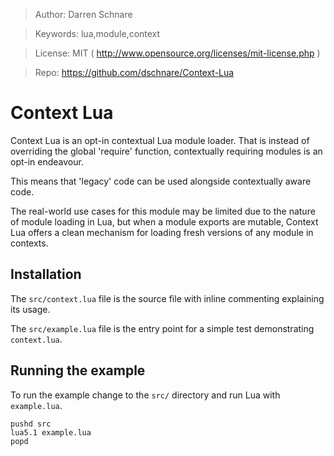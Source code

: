 >   Author: Darren Schnare

>   Keywords: lua,module,context

>   License: MIT ( http://www.opensource.org/licenses/mit-license.php )

>   Repo: https://github.com/dschnare/Context-Lua


Context Lua
====================

Context Lua is an opt-in contextual Lua module loader. That is instead
of overriding the global 'require' function, contextually requiring modules
is an opt-in endeavour.

This means that 'legacy' code can be used alongside contextually aware code.

The real-world use cases for this module may be limited due to the nature of
module loading in Lua, but when a module exports are mutable, Context Lua offers
a clean mechanism for loading fresh versions of any module in contexts.


Installation
--------------------

The `src/context.lua` file is the source file with inline commenting explaining its usage.

The `src/example.lua` file is the entry point for a simple test demonstrating `context.lua`.


Running the example
--------------------

To run the example change to the `src/` directory and run Lua with `example.lua`.

    pushd src
    lua5.1 example.lua
    popd
